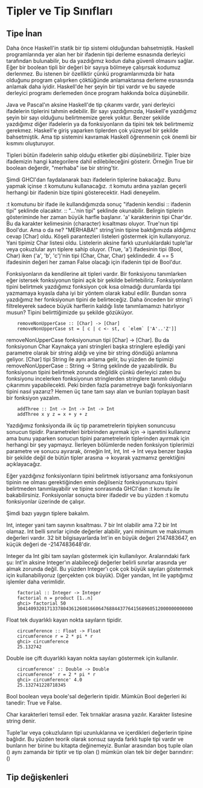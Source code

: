 # Tipler ve Tip Sınıfları
## Tipe İnan

Daha önce Haskell'in statik bir tip sistemi olduğundan bahsetmiştik. Haskell programlarında yer alan her bir ifadenin tipi derleme esnasında derleyici tarafından bulunabilir, bu da yazdığımız kodun daha güvenli olmasını sağlar.  Eğer bir boolean tipli bir değeri bir sayıya bölmeye çalışırsak kodumuz derlenmez. Bu istenen bir özelliktir çünkü programlarımızda bir hata olduğunu program çalışırken çöktüğünde anlamaktansa derleme esnasında anlamak daha iyidir. Haskell'de her şeyin bir tipi vardır ve bu sayede derleyici programı derlemeden önce program hakkında bolca düşünebilir.

Java ve Pascal'ın aksine Haskell'de tip çıkarımı vardır, yani derleyici ifadelerin tiplerini tahmin edebilir. Bir sayı yazdığımızda, Haskell'e yazdığımız şeyin bir sayı olduğunu belirtmemize gerek yoktur. Benzer şekilde yazdığımız diğer ifadelerin ya da fonksiyonların da tipini tek tek belirtmemiz gerekmez. Haskell'e giriş yaparken tiplerden çok yüzeysel bir şekilde bahsetmiştik. Ama tip sistemini kavramak Haskell öğrenmenin çok önemli bir kısmını oluşturuyor.

Tipleri bütün ifadelerin sahip olduğu etiketler gibi düşünebiliriz. Tipler bize ifademizin hangi kategorilere dahil edilebileceğini gösterir. Örneğin True bir boolean değerdir, "merhaba" ise bir string'tir.

Şimdi GHCI'dan faydalanarak bazı ifadelerin tiplerine bakacağız. Bunu yapmak içinse :t komutunu kullanacağız. :t komutu ardına yazılan geçerli herhangi bir ifadenin bize tipini gösterecektir. Hadi deneyelim.

:t komutunu bir ifade ile kullandığımızda sonuç "ifadenin kendisi :: ifadenin tipi" şeklinde olacaktır. :: "...'nin tipi" şeklinde okunabilir. Belirgin tiplerin gösteriminde her zaman büyük harfle başlanır. 'a' karakterinin tipi Char'dır. Bu da karakter kelimesinin (character) kısaltması oluyor. True'nun tipi Bool'dur. Ama o da ne? "MERHABA!" string'inin tipine baktığımızda aldığımız cevap [Char] oldu. Köşeli parantezleri listeleri göstermek için kullanıyoruz.  Yani tipimiz Char listesi oldu. Listelerin aksine farklı uzunluklardaki tuple'lar veya çokuzlular ayrı tiplere sahip oluyor. (True, 'a') ifadesinin tipi (Bool, Char) iken ('a', 'b', 'c')'nin tipi (Char, Char, Char) şeklindedir. 4 == 5 ifadesinin değeri her zaman False olacağı için ifadenin tipi de Bool'dur.

Fonksiyonların da kendilerine ait tipleri vardır. Bir fonksiyonu tanımlarken eğer istersek fonksiyonun tipini açık bir şekilde belirtebiliriz. Fonksiyonların tipini belirtmek yazdığımız fonksiyon çok kısa olmadığı durumlarda tipi yazmamaya kıyasla daha iyi bir yöntem olarak kabul edilir. Bundan sonra yazdığımız her fonksiyonun tipini de belirteceğiz. Daha önceden bir string'i filtreleyerek sadece büyük harflerin kaldığı liste tanımlamamızı hatırlıyor musun? Tipini belirttiğimizde şu şekilde gözüküyor.

```
    removeNonUpperCase :: [Char] -> [Char]
    removeNonUpperCase st = [ c | c <- st, c `elem` ['A'..'Z']]
```

removeNonUpperCase fonksiyonunun tipi [Char] -> [Char]. Bu da fonksiyonun Char Kaynakça yani stringleri başka stringlere eşlediği yani parametre olarak bir string aldığı ve yine bir string döndüğü anlamına geliyor. [Char] tipi String ile aynı anlama gelir, bu yüzden de tipimizi removeNonUpperCase :: String -> String şeklinde de yazabilirdik. Bu fonksiyonun tipini belirtmek zorunda değildik çünkü derleyici zaten bu fonksiyonu incelerken fonksiyonun stringlerden stringlere tanımlı olduğu çıkarımını yapabilecekti. Peki birden fazla parametreye bağlı fonksiyonların tipini nasıl yazarız? Hemen üç tane tam sayı alan ve bunları toplayan basit bir fonksiyon yazalım.

```
    addThree :: Int -> Int -> Int -> Int
    addThree x y z = x + y + z
```

Yazdığımız fonksiyonda ilk üç tip parametrelerin tipiyken sonuncusu sonucun tipidir.  Parametreleri birbirinden ayırmak için -> işaretini kullanırız ama bunu yaparken sonucun tipini parametrelerin tiplerinden ayırmak için herhangi bir şey yapmayız. İlerleyen bölümlerde neden fonksiyon tiplerimizi parametre ve sonucu ayırarak, örneğin Int, Int, Int -> Int veya benzer başka bir şekilde değil de bütün tipler arasına -> koyarak yazmamız gerektiğini açıklayacağız.

Eğer yazdığınız fonksiyonların tipini belirtmek istiyorsanız ama fonksiyonun tipinin ne olması gerektiğinden emin değilseniz fonksiyonunuzu tipini belirtmeden tanımlayabilir ve tipine sonrasında GHCI'dan :t komutu ile bakabilirsiniz. Fonksiyonlar sonuçta birer ifadedir ve bu yüzden :t komutu fonksiyonlar üzerinde de çalışır.

Şimdi bazı yaygın tiplere bakalım.

Int, integer yani tam sayının kısaltması. 7 bir Int olabilir ama 7.2 bir Int olamaz. Int belli sınırlar içinde değerler alabilir, yani minimum ve maksimum değerleri vardır. 32 bit bilgisayarlarda Int'in en büyük değeri 2147483647, en küçük değeri de -2147483648'dir.

Integer da Int gibi tam sayıları göstermek için kullanılıyor. Aralarındaki fark şu: Int'in aksine Integer'ın alabileceği değerler belirli sınırlar arasında yer almak zorunda değil. Bu yüzden Integer'ı çok çok büyük sayıları göstermek için kullanabiliyoruz (gerçekten çok büyük). Diğer yandan, Int ile yaptığımız işlemler daha verimlidir.

```
    factorial :: Integer -> Integer
    factorial n = product [1..n]
    ghci> factorial 50
    30414093201713378043612608166064768844377641568960512000000000000
```

Float tek duyarlıklı kayan nokta sayıların tipidir.

```
    circumference :: Float -> Float
    circumference r = 2 * pi * r
    ghci> circumference
    25.132742
```

Double ise çift duyarlıklı kayan nokta sayıları göstermek için kullanılır.

```
    circumference' :: Double -> Double
    circumference' r = 2 * pi * r
    ghci> circumference' 4.0
    25.132741228718345
```

Bool boolean veya boole'sal değerlerin tipidir. Mümkün Bool değerleri iki tanedir: True ve False.

Char karakterleri temsil eder. Tek tırnaklar arasına yazılır. Karakter listesine string denir.

Tuple'lar veya çokuzluların tipi uzunluklarına ve içerdikleri değerlerin tipine bağlıdır. Bu yüzden teorik olarak sonsuz sayıda farklı tuple tipi vardır ve bunların her birine bu kitapta değinemeyiz. Bunlar arasından boş tuple olan () aynı zamanda bir tiptir ve tip olan () mümkün olan tek bir değer barındırır: ()

## Tip değişkenleri
